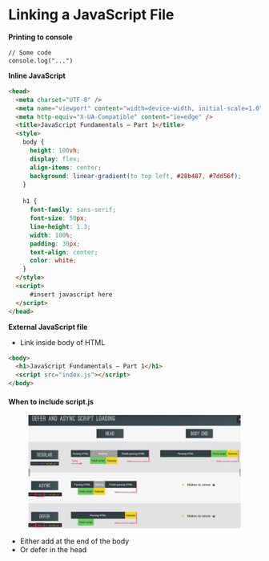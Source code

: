# Linking a JavaScript File

**Printing to console**

```
// Some code
console.log("...")
```



**Inline JavaScript**

```html
<head>
  <meta charset="UTF-8" />
  <meta name="viewport" content="width=device-width, initial-scale=1.0" />
  <meta http-equiv="X-UA-Compatible" content="ie=edge" />
  <title>JavaScript Fundamentals – Part 1</title>
  <style>
    body {
      height: 100vh;
      display: flex;
      align-items: center;
      background: linear-gradient(to top left, #28b487, #7dd56f);
    }

    h1 {
      font-family: sans-serif;
      font-size: 50px;
      line-height: 1.3;
      width: 100%;
      padding: 30px;
      text-align: center;
      color: white;
    }
  </style>
  <script>
      #insert javascript here
  </script>
</head>
```



**External JavaScript file**

* Link inside body of HTML

```html
<body>
  <h1>JavaScript Fundamentals – Part 1</h1>
  <script src="index.js"></script>
</body>
```



#### When to include script.js

<figure><img src="../.gitbook/assets/image (1).png" alt=""><figcaption></figcaption></figure>

* Either add at the end of the body
* Or defer in the head
